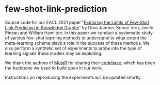 # few-shot-link-prediction
Source code for our EACL 2021 paper "[Exploring the Limits of Few-Shot Link Prediction in Knowledge Graphs](https://arxiv.org/pdf/2102.03419.pdf)" by Dora Jambor, Komal Teru, Joelle Pineau and William Hamilton. In this paper we conduct a systematic study of various few-shot learning methods to understand to what extent the meta-learning scheme plays a role in the success of these methods. We also perform a synthetic set of experiments to probe into the type of learning signals these models may be exploiting.

We thank the authors of [MetaR](https://www.aclweb.org/anthology/D19-1431/) for sharing their [codebase](https://github.com/AnselCmy/MetaR), which has been the backbone we used to build upon in our work. 

Instructions on reproducing the experiments will be updated shortly.
